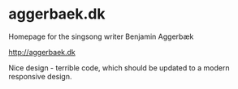 # aggerbaek.dk

Homepage for the singsong writer Benjamin Aggerbæk

   http://aggerbaek.dk


Nice design - terrible code, which should be updated to a modern
responsive design.


